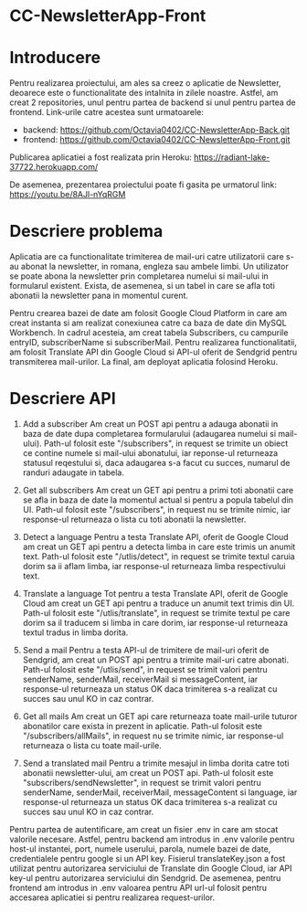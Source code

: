 # CC-NewsletterApp-Front

# Introducere
Pentru realizarea proiectului, am ales sa creez o aplicatie de Newsletter, deoarece este o functionalitate des intalnita in zilele noastre. Astfel, am creat 2 repositories, unul pentru partea de backend si unul pentru partea de frontend. Link-urile catre acestea sunt urmatoarele:

- backend: https://github.com/Octavia0402/CC-NewsletterApp-Back.git
- frontend: https://github.com/Octavia0402/CC-NewsletterApp-Front.git

Publicarea aplicatiei a fost realizata prin Heroku:
https://radiant-lake-37722.herokuapp.com/

De asemenea, prezentarea proiectului poate fi gasita pe urmatorul link:
https://youtu.be/8AJl-nYqRGM

# Descriere problema
Aplicatia are ca functionalitate trimiterea de mail-uri catre utilizatorii care s-au abonat la newsletter, in romana, engleza sau ambele limbi. Un utilizator se poate abona la newsletter prin completarea numelui si mail-ului in formularul existent. Exista, de asemenea, si un tabel in care se afla toti abonatii la newsletter pana in momentul curent.

Pentru crearea bazei de date am folosit Google Cloud Platform in care am creat instanta si am realizat conexiunea catre ca baza de date din MySQL Workbench. In cadrul acesteia, am creat tabela Subscribers, cu campurile entryID, subscriberName si subscriberMail. Pentru realizarea functionalitatii, am folosit Translate API din Google Cloud si API-ul oferit de Sendgrid pentru transmiterea mail-urilor. La final, am deployat aplicatia folosind Heroku.

# Descriere API

1. Add a subscriber
Am creat un POST api pentru a adauga abonatii in baza de date dupa completarea formularului (adaugarea numelui si mail-ului). 
Path-ul folosit este "/subscribers", in request se trimite un obiect ce contine numele si mail-ului abonatului, iar reponse-ul returneaza statusul reqestului si, daca adaugarea s-a facut cu succes, numarul de randuri adaugate in tabela.

2. Get all subscribers
Am creat un GET api pentru a primi toti abonatii care se afla in baza de date la momentul actual si pentru a popula tabelul din UI. 
Path-ul folosit este "/subscribers", in request nu se trimite nimic, iar response-ul returneaza o lista cu toti abonatii la newsletter.

3. Detect a language
Pentru a testa Translate API, oferit de Google Cloud am creat un GET api pentru a detecta limba in care este trimis un anumit text. 
Path-ul folosit este "/utlis/detect", in request se trimite textul caruia dorim sa ii aflam limba, iar response-ul returneaza limba respectivului text.

4. Translate a language
Tot pentru a testa Translate API, oferit de Google Cloud am creat un GET api pentru a traduce un anumit text trimis din UI.
Path-ul folosit este "/utlis/translate", in request se trimite textul pe care dorim sa il traducem si limba in care dorim, iar response-ul returneaza textul tradus in limba dorita.

5. Send a mail
Pentru a testa API-ul de trimitere de mail-uri oferit de Sendgrid, am creat un POST api pentru a trimite mail-uri catre abonati.
Path-ul folosit este "/utlis/send", in request se trimit valori pentru senderName, senderMail, receiverMail si messageContent, iar response-ul returneaza un status OK daca trimiterea s-a realizat cu succes sau unul KO in caz contrar.

6. Get all mails
Am creat un GET api care returneaza toate mail-urile tuturor abonatilor care exista in prezent in aplicatie.
Path-ul folosit este "/subscribers/allMails", in request nu se trimite nimic, iar response-ul returneaza o lista cu toate mail-urile.

7. Send a translated mail
Pentru a trimite mesajul in limba dorita catre toti abonatii newsletter-ului, am creat un POST api.
Path-ul folosit este "subscribers/sendNewsletter", in request se trimit valori pentru senderName, senderMail, receiverMail, messageContent si language, iar response-ul returneaza un status OK daca trimiterea s-a realizat cu succes sau unul KO in caz contrar.

Pentru partea de autentificare, am creat un fisier .env in care am stocat valorile necesare. 
Astfel, pentru backend am introdus in .env valorile pentru host-ul instantei, port, numele userului, parola, numele bazei de date, credentialele pentru google si un API key. Fisierul translateKey.json a fost utilizat pentru autorizarea serviciului de Translate din Google Cloud, iar API key-ul pentru autorizarea serviciului din Sendgrid.
De asemenea, pentru frontend am introdus in .env valoarea pentru API url-ul folosit pentru accesarea aplicatiei si pentru realizarea request-urilor.
